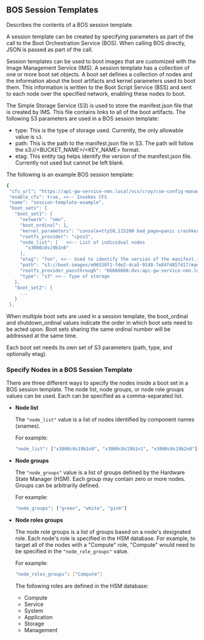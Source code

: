 ## BOS Session Templates

Describes the contents of a BOS session template.

A session template can be created by specifying parameters as part of the call to the Boot Orchestration Service \(BOS\). When calling BOS directly, JSON is passed as part of the call.

Session templates can be used to boot images that are customized with the Image Management Service \(IMS\). A session template has a collection of one or more boot set objects. A boot set defines a collection of nodes and the information about the boot artifacts and kernel parameters used to boot them. This information is written to the Boot Script Service \(BSS\) and sent to each node over the specified network, enabling these nodes to boot.

The Simple Storage Service \(S3\) is used to store the manifest.json file that is created by IMS. This file contains links to all of the boot artifacts. The following S3 parameters are used in a BOS session template:

-   type: This is the type of storage used. Currently, the only allowable value is `s3`.
-   path: This is the path to the manifest.json file in S3. The path will follow the s3://<BUCKET\_NAME\>/<KEY\_NAME\> format.
-   etag: This entity tag helps identify the version of the manifest.json file. Currently not used but cannot be left blank.

The following is an example BOS session template:

```bash
{
 "cfs_url": "https://api-gw-service-nmn.local/vcs/cray/csm-config-management.git", <<-- Configuration manifest API endpoint
 "enable_cfs": true, <<-- Invokes CFS
 "name": "session-template-example",
 "boot_sets": {
   "boot_set1": {
     "network": "nmn",
     "boot_ordinal": 1,
     "kernel_parameters": "console=ttyS0,115200 bad_page=panic crashkernel=360M hugepagelist=2m-2g intel_iommu=off intel_pstate=disable iommu=pt ip=dhcp numa_interleave_omit=headless numa_zonelist_order=node oops=panic pageblock_order=14 pcie_ports=native printk.synchronous=y rd.neednet=1 rd.retry=10 rd.shell k8s_gw=api-gw-service-nmn.local quiet turbo_boost_limit=999",
     "rootfs_provider": "cpss3",
     "node_list": [   <<-- List of individual nodes
       "x3000c0s19b1n0"
     ],
     "etag": "foo", <<-- Used to identify the version of the manifest.json file
     "path": "s3://boot-images/e06530f1-fde2-4ca5-9148-7e84f4857d17/manifest_sans_boot_parameters.json", <<-- The path to the manifest.json file in S3
     "rootfs_provider_passthrough": "66666666:dvs:api-gw-service-nmn.local:300:eth0",
     "type": "s3" <<-- Type of storage
   },
   "boot_set2": {
     ...
   }
 },
```

When multiple boot sets are used in a session template, the boot\_ordinal and shutdown\_ordinal values indicate the order in which boot sets need to be acted upon. Boot sets sharing the same ordinal number will be addressed at the same time.

Each boot set needs its own set of S3 parameters \(path, type, and optionally etag\).

### Specify Nodes in a BOS Session Template

There are three different ways to specify the nodes inside a boot set in a BOS session template. The node list, node groups, or node role groups values can be used. Each can be specified as a comma-separated list.

-   **Node list**

    The `"node_list"` value is a list of nodes identified by component names (xnames).

    For example:

    ```bash
    "node_list": ["x3000c0s19b1n0", "x3000c0s19b1n1", "x3000c0s19b2n0"]
    ```


-   **Node groups**

    The `"node_groups"` value is a list of groups defined by the Hardware State Manager \(HSM\). Each group may contain zero or more nodes. Groups can be arbitrarily defined.

    For example:

    ```bash
    "node_groups": ["green", "white", "pink"]
    ```

-   **Node roles groups**

    The node role groups is a list of groups based on a node's designated role. Each node's role is specified in the HSM database. For example, to target all of the nodes with a "Compute" role, "Compute" would need to be specified in the `"node_role_groups"` value.

    For example:

    ```bash
    "node_roles_groups": ["Compute"]
    ```

    The following roles are defined in the HSM database:

    -   Compute
    -   Service
    -   System
    -   Application
    -   Storage
    -   Management


